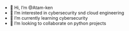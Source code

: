 - 👋 Hi, I’m @Atam-ken
- 👀 I’m interested in cybersecurity snd cloud engineering
- 🌱 I’m currently learning cybersecurity 
- 💞️ I’m looking to collaborate on python projects

<!---
Atam-ken/Atam-ken is a ✨ special ✨ repository because its `README.md` (this file) appears on your GitHub profile.
You can click the Preview link to take a look at your changes.
--->
